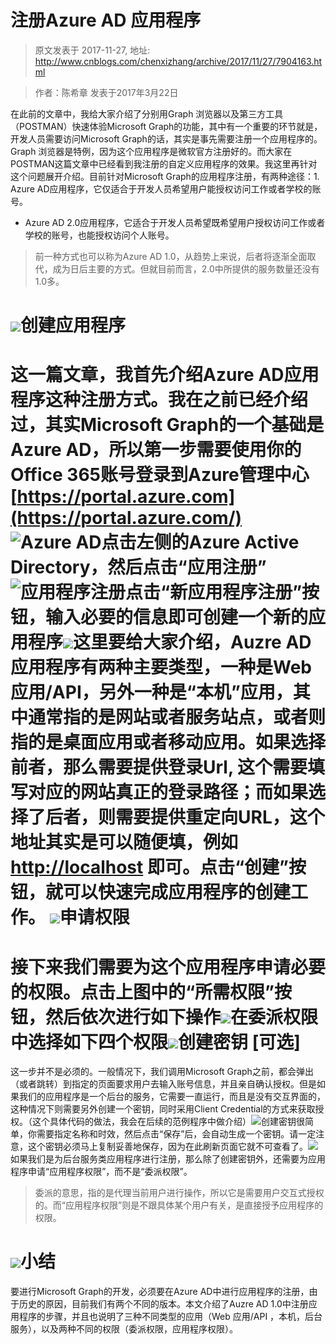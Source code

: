 # 注册Azure AD 应用程序 
> 原文发表于 2017-11-27, 地址: http://www.cnblogs.com/chenxizhang/archive/2017/11/27/7904163.html 


  



> 作者：陈希章 发表于2017年3月22日
> 
> 

在此前的文章中，我给大家介绍了分别用Graph 浏览器以及第三方工具（POSTMAN）快速体验Microsoft Graph的功能，其中有一个重要的环节就是，开发人员需要访问Microsoft Graph的话，其实是事先需要注册一个应用程序的。Graph 浏览器是特例，因为这个应用程序是微软官方注册好的。而大家在POSTMAN这篇文章中已经看到我注册的自定义应用程序的效果。我这里再针对这个问题展开介绍。目前针对Microsoft Graph的应用程序注册，有两种途径：1. Azure AD应用程序，它仅适合于开发人员希望用户能授权访问工作或者学校的账号。
- Azure AD 2.0应用程序，它适合于开发人员希望既希望用户授权访问工作或者学校的账号，也能授权访问个人账号。


> 前一种方式也可以称为Azure AD 1.0，从趋势上来说，后者将逐渐全面取代，成为日后主要的方式。但就目前而言，2.0中所提供的服务数量还没有1.0多。
> 
> 

![](https://chenxizhang.gitbooks.io/office365devguide/docs/images/azuread-compare.PNG)创建应用程序
======

这一篇文章，我首先介绍Azure AD应用程序这种注册方式。我在之前已经介绍过，其实Microsoft Graph的一个基础是Azure AD，所以第一步需要使用你的Office 365账号登录到Azure管理中心 [https://portal.azure.com](https://portal.azure.com/) ![Azure AD](https://chenxizhang.gitbooks.io/office365devguide/docs/images/azuread-1.PNG)点击左侧的Azure Active Directory，然后点击“应用注册”![应用程序注册](https://chenxizhang.gitbooks.io/office365devguide/docs/images/azuread-registeration.PNG)点击“新应用程序注册”按钮，输入必要的信息即可创建一个新的应用程序![](https://chenxizhang.gitbooks.io/office365devguide/docs/images/azuread-createapplication.PNG)这里要给大家介绍，Auzre AD应用程序有两种主要类型，一种是Web应用/API，另外一种是“本机”应用，其中通常指的是网站或者服务站点，或者则指的是桌面应用或者移动应用。如果选择前者，那么需要提供登录Url, 这个需要填写对应的网站真正的登录路径；而如果选择了后者，则需要提供重定向URL，这个地址其实是可以随便填，例如[http://localhost](http://localhost/) 即可。点击“创建”按钮，就可以快速完成应用程序的创建工作。 ![](https://chenxizhang.gitbooks.io/office365devguide/docs/images/azuread-application-details.PNG)申请权限
====

接下来我们需要为这个应用程序申请必要的权限。点击上图中的“所需权限”按钮，然后依次进行如下操作![](https://chenxizhang.gitbooks.io/office365devguide/docs/images/azuread-permissions-api.PNG)在委派权限中选择如下四个权限![](https://chenxizhang.gitbooks.io/office365devguide/docs/images/azuread-permissions.PNG)创建密钥 [可选]
=========

这一步并不是必须的。一般情况下，我们调用Microsoft Graph之前，都会弹出（或者跳转）到指定的页面要求用户去输入账号信息，并且亲自确认授权。但是如果我们的应用程序是一个后台的服务，它需要一直运行，而且是没有交互界面的，这种情况下则需要另外创建一个密钥，同时采用Client Credential的方式来获取授权。（这个具体代码的做法，我会在后续的范例程序中做介绍）![](https://chenxizhang.gitbooks.io/office365devguide/docs/images/azuread-key.PNG)创建密钥很简单，你需要指定名称和时效，然后点击“保存”后，会自动生成一个密钥。请一定注意，这个密钥必须马上复制妥善地保存，因为在此刷新页面它就不可查看了。![](https://chenxizhang.gitbooks.io/office365devguide/docs/images/azuread-key-info.PNG)如果我们是为后台服务类应用程序进行注册，那么除了创建密钥外，还需要为应用程序申请“应用程序权限”，而不是“委派权限”。
> 委派的意思，指的是代理当前用户进行操作，所以它是需要用户交互式授权的。而“应用程序权限”则是不跟具体某个用户有关，是直接授予应用程序的权限。
> 
> 

![](https://chenxizhang.gitbooks.io/office365devguide/docs/images/azuread-applicationpermission.PNG)小结
==

要进行Microsoft Graph的开发，必须要在Azure AD中进行应用程序的注册，由于历史的原因，目前我们有两个不同的版本。本文介绍了Auzre AD 1.0中注册应用程序的步骤，并且也说明了三种不同类型的应用（Web 应用/API ，本机，后台服务），以及两种不同的权限（委派权限，应用程序权限）。











































